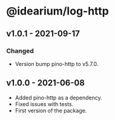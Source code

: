 # @idearium/log-http

## v1.0.1 - 2021-09-17

### Changed

-   Version bump pino-http to v5.7.0.

## v1.0.0 - 2021-06-08

-   Added pino-http as a dependency.
-   Fixed issues with tests.
-   First version of the package.
